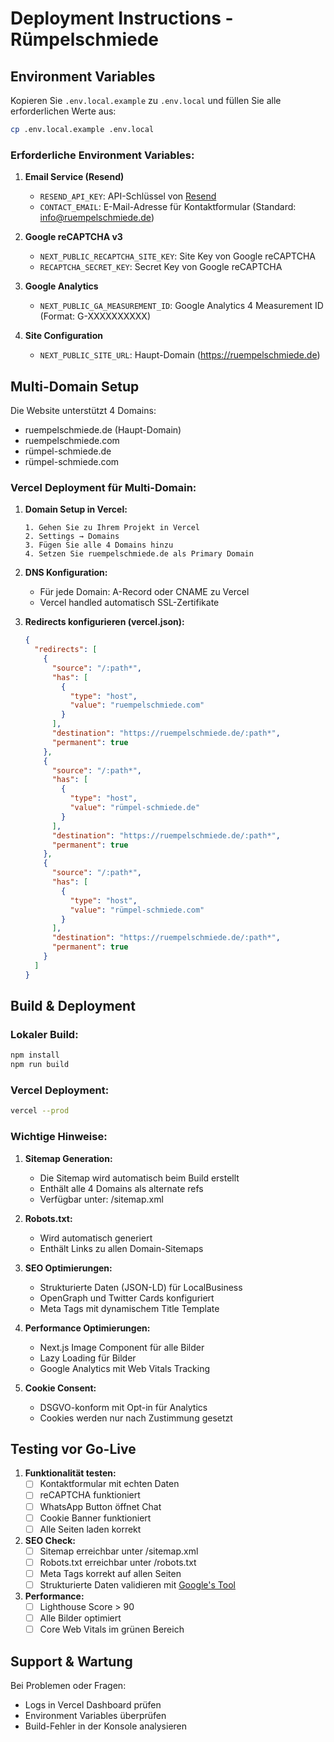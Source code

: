 # Deployment Instructions - Rümpelschmiede

## Environment Variables

Kopieren Sie `.env.local.example` zu `.env.local` und füllen Sie alle erforderlichen Werte aus:

```bash
cp .env.local.example .env.local
```

### Erforderliche Environment Variables:

1. **Email Service (Resend)**
   - `RESEND_API_KEY`: API-Schlüssel von [Resend](https://resend.com)
   - `CONTACT_EMAIL`: E-Mail-Adresse für Kontaktformular (Standard: info@ruempelschmiede.de)

2. **Google reCAPTCHA v3**
   - `NEXT_PUBLIC_RECAPTCHA_SITE_KEY`: Site Key von Google reCAPTCHA
   - `RECAPTCHA_SECRET_KEY`: Secret Key von Google reCAPTCHA

3. **Google Analytics**
   - `NEXT_PUBLIC_GA_MEASUREMENT_ID`: Google Analytics 4 Measurement ID (Format: G-XXXXXXXXXX)

4. **Site Configuration**
   - `NEXT_PUBLIC_SITE_URL`: Haupt-Domain (https://ruempelschmiede.de)

## Multi-Domain Setup

Die Website unterstützt 4 Domains:
- ruempelschmiede.de (Haupt-Domain)
- ruempelschmiede.com
- rümpel-schmiede.de
- rümpel-schmiede.com

### Vercel Deployment für Multi-Domain:

1. **Domain Setup in Vercel:**
   ```
   1. Gehen Sie zu Ihrem Projekt in Vercel
   2. Settings → Domains
   3. Fügen Sie alle 4 Domains hinzu
   4. Setzen Sie ruempelschmiede.de als Primary Domain
   ```

2. **DNS Konfiguration:**
   - Für jede Domain: A-Record oder CNAME zu Vercel
   - Vercel handled automatisch SSL-Zertifikate

3. **Redirects konfigurieren (vercel.json):**
   ```json
   {
     "redirects": [
       {
         "source": "/:path*",
         "has": [
           {
             "type": "host",
             "value": "ruempelschmiede.com"
           }
         ],
         "destination": "https://ruempelschmiede.de/:path*",
         "permanent": true
       },
       {
         "source": "/:path*",
         "has": [
           {
             "type": "host",
             "value": "rümpel-schmiede.de"
           }
         ],
         "destination": "https://ruempelschmiede.de/:path*",
         "permanent": true
       },
       {
         "source": "/:path*",
         "has": [
           {
             "type": "host",
             "value": "rümpel-schmiede.com"
           }
         ],
         "destination": "https://ruempelschmiede.de/:path*",
         "permanent": true
       }
     ]
   }
   ```

## Build & Deployment

### Lokaler Build:
```bash
npm install
npm run build
```

### Vercel Deployment:
```bash
vercel --prod
```

### Wichtige Hinweise:

1. **Sitemap Generation:**
   - Die Sitemap wird automatisch beim Build erstellt
   - Enthält alle 4 Domains als alternate refs
   - Verfügbar unter: /sitemap.xml

2. **Robots.txt:**
   - Wird automatisch generiert
   - Enthält Links zu allen Domain-Sitemaps

3. **SEO Optimierungen:**
   - Strukturierte Daten (JSON-LD) für LocalBusiness
   - OpenGraph und Twitter Cards konfiguriert
   - Meta Tags mit dynamischem Title Template

4. **Performance Optimierungen:**
   - Next.js Image Component für alle Bilder
   - Lazy Loading für Bilder
   - Google Analytics mit Web Vitals Tracking

5. **Cookie Consent:**
   - DSGVO-konform mit Opt-in für Analytics
   - Cookies werden nur nach Zustimmung gesetzt

## Testing vor Go-Live

1. **Funktionalität testen:**
   - [ ] Kontaktformular mit echten Daten
   - [ ] reCAPTCHA funktioniert
   - [ ] WhatsApp Button öffnet Chat
   - [ ] Cookie Banner funktioniert
   - [ ] Alle Seiten laden korrekt

2. **SEO Check:**
   - [ ] Sitemap erreichbar unter /sitemap.xml
   - [ ] Robots.txt erreichbar unter /robots.txt
   - [ ] Meta Tags korrekt auf allen Seiten
   - [ ] Strukturierte Daten validieren mit [Google's Tool](https://search.google.com/test/rich-results)

3. **Performance:**
   - [ ] Lighthouse Score > 90
   - [ ] Alle Bilder optimiert
   - [ ] Core Web Vitals im grünen Bereich

## Support & Wartung

Bei Problemen oder Fragen:
- Logs in Vercel Dashboard prüfen
- Environment Variables überprüfen
- Build-Fehler in der Konsole analysieren